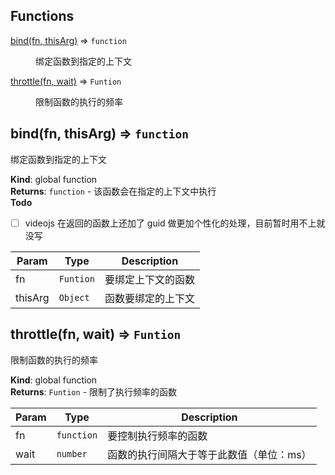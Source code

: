 ## Functions

<dl>
<dt><a href="#bind">bind(fn, thisArg)</a> ⇒ <code>function</code></dt>
<dd><p>绑定函数到指定的上下文</p>
</dd>
<dt><a href="#throttle">throttle(fn, wait)</a> ⇒ <code>Funtion</code></dt>
<dd><p>限制函数的执行的频率</p>
</dd>
</dl>

<a name="bind"></a>

## bind(fn, thisArg) ⇒ <code>function</code>
绑定函数到指定的上下文

**Kind**: global function  
**Returns**: <code>function</code> - 该函数会在指定的上下文中执行  
**Todo**

- [ ] videojs 在返回的函数上还加了 guid 做更加个性化的处理，目前暂时用不上就没写


| Param | Type | Description |
| --- | --- | --- |
| fn | <code>Funtion</code> | 要绑定上下文的函数 |
| thisArg | <code>Object</code> | 函数要绑定的上下文 |

<a name="throttle"></a>

## throttle(fn, wait) ⇒ <code>Funtion</code>
限制函数的执行的频率

**Kind**: global function  
**Returns**: <code>Funtion</code> - 限制了执行频率的函数  

| Param | Type | Description |
| --- | --- | --- |
| fn | <code>function</code> | 要控制执行频率的函数 |
| wait | <code>number</code> | 函数的执行间隔大于等于此数值（单位：ms） |

